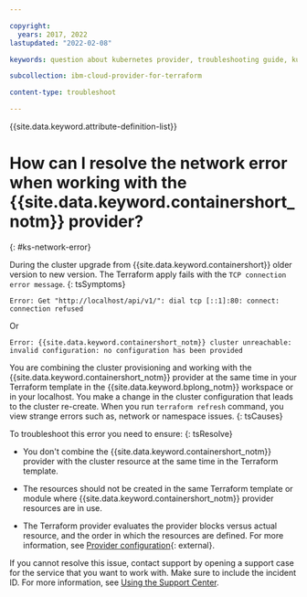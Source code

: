 ```yaml
---

copyright:
  years: 2017, 2022
lastupdated: "2022-02-08"

keywords: question about kubernetes provider, troubleshooting guide, kubernetes service troubleshooting

subcollection: ibm-cloud-provider-for-terraform

content-type: troubleshoot

---
```


{{site.data.keyword.attribute-definition-list}}

# How can I resolve the network error when working with the {{site.data.keyword.containershort_notm}} provider?
{: #ks-network-error}


During the cluster upgrade from {{site.data.keyword.containershort}} older version to new version. The Terraform apply fails with the `TCP connection error message`.
{: tsSymptoms}

```text
Error: Get "http://localhost/api/v1/": dial tcp [::1]:80: connect: connection refused
```

Or
```text
Error: {{site.data.keyword.containershort_notm}} cluster unreachable: invalid configuration: no configuration has been provided
```

You are combining the cluster provisioning and working with the {{site.data.keyword.containershort_notm}} provider at the same time in your Terraform template in the {{site.data.keyword.bplong_notm}} workspace or in your localhost. You make a change in the cluster configuration that leads to the cluster re-create. When you run `terraform refresh` command, you view strange errors such as, network or namespace issues.
{: tsCauses}

To troubleshoot this error you need to ensure:
{: tsResolve}

- You don't combine the {{site.data.keyword.containershort_notm}} provider with the cluster resource at the same time in the Terraform template.

- The resources should not be created in the same Terraform template or module where {{site.data.keyword.containershort_notm}} provider resources are in use.

- The Terraform provider evaluates the provider blocks versus actual resource, and the order in which the resources are defined. For more information, see [Provider configuration](https://www.terraform.io/language/providers/configuration#provider-configuration){: external}.

If you cannot resolve this issue, contact support by opening a support case for the service that you want to work with. Make sure to include the incident ID. For more information, see [Using the Support Center](/docs/get-support?topic=get-support-using-avatar).
